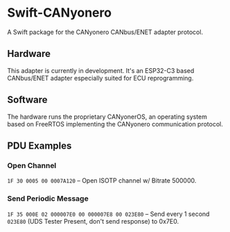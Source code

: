 # Swift-CANyonero

A Swift package for the CANyonero CANbus/ENET adapter protocol.

## Hardware

This adapter is currently in development. It's an ESP32-C3 based CANbus/ENET adapter
especially suited for ECU reprogramming.

## Software

The hardware runs the proprietary CANyonerOS, an operating system based
on FreeRTOS implementing the CANyonero communication protocol.

## PDU Examples

### Open Channel

`1F 30 0005 00 0007A120` ­– Open ISOTP channel w/ Bitrate 500000.

### Send Periodic Message

`1F 35 000E 02 000007E0 00 000007E8 00 023E80` ­– Send every 1 second `023E80` (UDS Tester Present, don't send response) to 0x7E0.
